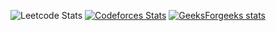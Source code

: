 ![Leetcode Stats](https://leetcard.jacoblin.cool/Vyshnav_KS?ext=heatmap)
[![Codeforces Stats](https://codeforces-readme-stats.vercel.app/api/card?username=therealvyshnavkarun&theme=dark)](https://codeforces.com/profile/therealvyshnavkarun)
[![GeeksForgeeks stats](https://geeks-for-geeks-stats-api.vercel.app/?userName=whyyysh)](https://www.geeksforgeeks.org/user/whyyysh/)


<!--
**vyshnavkarunonYT/vyshnavkarunonYT** is a ✨ _special_ ✨ repository because its `README.md` (this file) appears on your GitHub profile.

Here are some ideas to get you started:

- 🔭 I’m currently working on ...
- 🌱 I’m currently learning ...
- 👯 I’m looking to collaborate on ...
- 🤔 I’m looking for help with ...
- 💬 Ask me about ...
- 📫 How to reach me: ...
- 😄 Pronouns: ...
- ⚡ Fun fact: ...
-->

